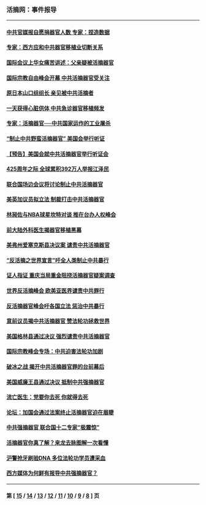 ### 活摘网：事件报导
---
#### [中共官媒报自愿捐器官人数 专家：捏造数据](../../pages/nf5877/n13814130.md?09040430) 
#### [专家：西方应和中共器官移植业切断关系](../../pages/nf5877/n13772828.md?09040430) 
#### [国际会议上华女痛苦讲述：父亲疑被活摘器官](../../pages/nf5877/n13771583.md?09040430) 
#### [国际宗教自由峰会开幕 中共活摘器官受关注](../../pages/nf5877/n13769995.md?09040430) 
#### [原日本山口组组长 亲见被中共活摘者](../../pages/nf5877/n13767360.md?09040430) 
#### [一天获得心脏供体 中共急诊器官移植频发](../../pages/nf5877/n13764689.md?09040430) 
#### [专家：活摘器官──中共国家运作的工业屠杀](../../pages/nf5877/n13761178.md?09040430) 
#### [“制止中共野蛮活摘器官” 美国会举行听证](../../pages/nf5877/n13735831.md?09040430) 
#### [【预告】美国会就中共活摘器官举行听证会](../../pages/nf5877/n13732843.md?09040430) 
#### [425周年之际 全球累积392万人举报江泽民](../../pages/nf5877/n13719232.md?09040430) 
#### [联合国场边会议将讨论制止中共活摘器官](../../pages/nf5877/n13656361.md?09040430) 
#### [美英加议员拟立法 制裁打击中共活摘器官](../../pages/nf5877/n13430251.md?09040430) 
#### [林昶佐与NBA球星坎特对谈 推在台办人权峰会](../../pages/nf5877/n13414467.md?09040430) 
#### [前大陆外科医生揭器官移植黑幕](../../pages/nf5877/n13401416.md?09040430) 
#### [美弗州爱塞克斯县决议案 谴责中共活摘器官](../../pages/nf5877/n13320919.md?09040430) 
#### [“反活摘之世界宣言”吁全人类制止中共暴行](../../pages/nf5877/n13259730.md?09040430) 
#### [证人指证 重庆当局重金阻挠活摘器官疑案调查](../../pages/nf5877/n13259127.md?09040430) 
#### [世界反活摘峰会 欧美亚医界谴责中共罪行](../../pages/nf5877/n13253550.md?09040430) 
#### [反活摘器官峰会吁各国立法 惩治中共暴行](../../pages/nf5877/n13245052.md?09040430) 
#### [意前议员揭中共活摘器官 赞法轮功拯救世界](../../pages/nf5877/n13203445.md?09040430) 
#### [美国格林县通过决议 强烈谴责中共活摘器官](../../pages/nf5877/n13119367.md?09040430) 
#### [国际宗教峰会专场：中共迫害法轮功加剧](../../pages/nf5877/n13088279.md?09040430) 
#### [破冰之战 揭开中共活摘器官罪的台前幕后](../../pages/nf5877/n13082457.md?09040430) 
#### [美国威廉王县通过决议 抵制中共强摘器官](../../pages/nf5877/n13056521.md?09040430) 
#### [流亡医生：党要你去死 你就得去死](../../pages/nf5877/n13052835.md?09040430) 
#### [论坛：加国会通过法案终止活摘器官迫在眉睫](../../pages/nf5877/n13029839.md?09040430) 
#### [中共强摘器官 联合国十二专家“极震惊”](../../pages/nf5877/n13024313.md?09040430) 
#### [活摘器官你真了解？来龙去脉图解一次看懂](../../pages/nf5877/n13013820.md?09040430) 
#### [沪警抢牙刷验DNA 多位法轮功学员遭采血](../../pages/nf5877/n12969218.md?09040430) 
#### [西方媒体为何鲜有报导中共强摘器官？](../../pages/nf5877/n12932034.md?09040430) 

---
#### 第 [ [15](./15.md?09040430) / [14](./14.md?09040430) / [13](./13.md?09040430) / [12](./12.md?09040430) / [11](./11.md?09040430) / [10](./10.md?09040430) / [9](./9.md?09040430) / [8](./8.md?09040430) ] 页

